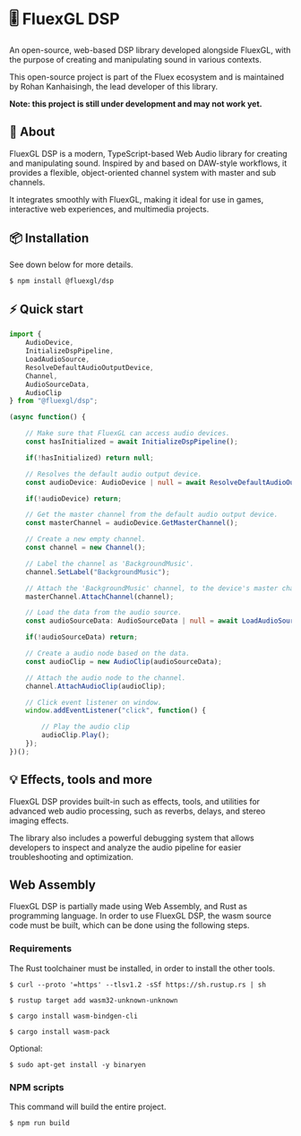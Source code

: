 # 🎚️ FluexGL DSP
An open-source, web-based DSP library developed alongside FluexGL, with the purpose of creating and manipulating sound in various contexts.

This open-source project is part of the Fluex ecosystem and is maintained by Rohan Kanhaisingh, the lead developer of this library.

**Note: this project is still under development and may not work yet.**

## 🧩 About
FluexGL DSP is a modern, TypeScript-based Web Audio library for creating and manipulating sound. Inspired by and based on DAW-style workflows, it provides a flexible, object-oriented channel system with master and sub channels.

It integrates smoothly with FluexGL, making it ideal for use in games, interactive web experiences, and multimedia projects.

## 📦 Installation

See down below for more details.

```
$ npm install @fluexgl/dsp
```

## ⚡ Quick start

```ts
import { 
    AudioDevice, 
    InitializeDspPipeline, 
    LoadAudioSource, 
    ResolveDefaultAudioOutputDevice, 
    Channel, 
    AudioSourceData, 
    AudioClip 
} from "@fluexgl/dsp";

(async function() {

    // Make sure that FluexGL can access audio devices.
    const hasInitialized = await InitializeDspPipeline();

    if(!hasInitialized) return null;

    // Resolves the default audio output device.
    const audioDevice: AudioDevice | null = await ResolveDefaultAudioOutputDevice();

    if(!audioDevice) return;

    // Get the master channel from the default audio output device.
    const masterChannel = audioDevice.GetMasterChannel();

    // Create a new empty channel.
    const channel = new Channel();

    // Label the channel as 'BackgroundMusic'.
    channel.SetLabel("BackgroundMusic");

    // Attach the 'BackgroundMusic' channel, to the device's master channel.
    masterChannel.AttachChannel(channel);

    // Load the data from the audio source.
    const audioSourceData: AudioSourceData | null = await LoadAudioSource("/assets/data/bruh.mp3");

    if(!audioSourceData) return;

    // Create a audio node based on the data.
    const audioClip = new AudioClip(audioSourceData);

    // Attach the audio node to the channel.
    channel.AttachAudioClip(audioClip);

    // Click event listener on window.
    window.addEventListener("click", function() {

        // Play the audio clip
        audioClip.Play();
    });
})();
```

## 💡 Effects, tools and more
FluexGL DSP provides built-in such as effects, tools, and utilities for advanced web audio processing, such as reverbs, delays, and stereo imaging effects.

The library also includes a powerful debugging system that allows developers to inspect and analyze the audio pipeline for easier troubleshooting and optimization.

## Web Assembly

FluexGL DSP is partially made using Web Assembly, and Rust as programming language. In order to use FluexGL DSP, the wasm source code must be built, which can be done using the following steps.

### Requirements

The Rust toolchainer must be installed, in order to install the other tools.

```
$ curl --proto '=https' --tlsv1.2 -sSf https://sh.rustup.rs | sh
```

```
$ rustup target add wasm32-unknown-unknown
```

```
$ cargo install wasm-bindgen-cli
```

```
$ cargo install wasm-pack
```

Optional:
```
$ sudo apt-get install -y binaryen
```

### NPM scripts

This command will build the entire project.
```
$ npm run build
```
